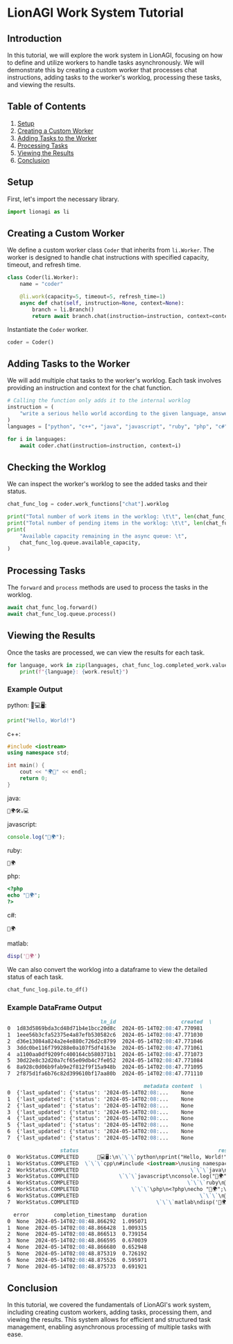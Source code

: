 
# LionAGI Work System Tutorial

## Introduction

In this tutorial, we will explore the work system in LionAGI, focusing on how to define and utilize workers to handle tasks asynchronously. We will demonstrate this by creating a custom worker that processes chat instructions, adding tasks to the worker's worklog, processing these tasks, and viewing the results.

## Table of Contents

1. [Setup](#setup)
2. [Creating a Custom Worker](#creating-a-custom-worker)
3. [Adding Tasks to the Worker](#adding-tasks-to-the-worker)
4. [Processing Tasks](#processing-tasks)
5. [Viewing the Results](#viewing-the-results)
6. [Conclusion](#conclusion)

## Setup

First, let's import the necessary library.

```python
import lionagi as li
```

## Creating a Custom Worker

We define a custom worker class `Coder` that inherits from `li.Worker`. The worker is designed to handle chat instructions with specified capacity, timeout, and refresh time.

```python
class Coder(li.Worker):
    name = "coder"

    @li.work(capacity=5, timeout=5, refresh_time=1)
    async def chat(self, instruction=None, context=None):
        branch = li.Branch()
        return await branch.chat(instruction=instruction, context=context)
```

Instantiate the `Coder` worker.

```python
coder = Coder()
```

## Adding Tasks to the Worker

We will add multiple chat tasks to the worker's worklog. Each task involves providing an instruction and context for the chat function.

```python
# Calling the function only adds it to the internal worklog
instruction = (
    "write a serious hello world according to the given language, answer only in emoji"
)
languages = ["python", "c++", "java", "javascript", "ruby", "php", "c#", "matlab"]

for i in languages:
    await coder.chat(instruction=instruction, context=i)
```

## Checking the Worklog

We can inspect the worker's worklog to see the added tasks and their status.

```python
chat_func_log = coder.work_functions["chat"].worklog

print("Total number of work items in the worklog: \t\t", len(chat_func_log.pile))
print("Total number of pending items in the worklog: \t\t", len(chat_func_log.pending))
print(
    "Available capacity remaining in the async queue: \t",
    chat_func_log.queue.available_capacity,
)
```

## Processing Tasks

The `forward` and `process` methods are used to process the tasks in the worklog.

```python
await chat_func_log.forward()
await chat_func_log.queue.process()
```

## Viewing the Results

Once the tasks are processed, we can view the results for each task.

```python
for language, work in zip(languages, chat_func_log.completed_work.values()):
    print(f"{language}: {work.result}")
```

### Example Output

python: 🐍💻🖥️:
```python
print("Hello, World!")
```

c++: 
```cpp
#include <iostream>
using namespace std;

int main() {
    cout << "🌍👋" << endl;
    return 0;
}
```

java: 
```java
👋🌍🛠️☕💻
```

javascript: 
```javascript
console.log("👋🌍");
```

ruby: 
```ruby
👋🌍
```

php: 
```php
<?php
echo "👋🌍";
?>
```

c#: 
```
👋🌍
```

matlab: 
```matlab
disp('👋🌍')
```

We can also convert the worklog into a dataframe to view the detailed status of each task.

```python
chat_func_log.pile.to_df()
```

### Example DataFrame Output

```markdown
                              ln_id                     created  \
0  1d83d5869bda3cd48d71b4e1bcc20d8c  2024-05-14T02:08:47.770981   
1  1eee56b3cfa52375e4a87efb530582c6  2024-05-14T02:08:47.771030   
2  d36e13084a824a2e4e880c726d2c8799  2024-05-14T02:08:47.771046   
3  3ddc0be116f799288e0a107f5df4163e  2024-05-14T02:08:47.771061   
4  a1100aa0df9209fc400164cb580371b1  2024-05-14T02:08:47.771073   
5  30d22e8c32d20a7cf65e09db4c7fe052  2024-05-14T02:08:47.771084   
6  8a928c0d06b9fab9e2f812f9f15a948b  2024-05-14T02:08:47.771095   
7  2f875d1fa6b76c82d399610bf17aa80b  2024-05-14T02:08:47.771110   

                                            metadata content  \
0  {'last_updated': {'status': '2024-05-14T02:08:...    None   
1  {'last_updated': {'status': '2024-05-14T02:08:...    None   
2  {'last_updated': {'status': '2024-05-14T02:08:...    None   
3  {'last_updated': {'status': '2024-05-14T02:08:...    None   
4  {'last_updated': {'status': '2024-05-14T02:08:...    None   
5  {'last_updated': {'status': '2024-05-14T02:08:...    None   
6  {'last_updated': {'status': '2024-05-14T02:08:...    None   
7  {'last_updated': {'status': '2024-05-14T02:08:...    None   

                 status                                             result  \
0  WorkStatus.COMPLETED      🐍💻🖥️:\n\`\`\`python\nprint("Hello, World!")\n\`\`\`   
1  WorkStatus.COMPLETED  \`\`\`cpp\n#include <iostream>\nusing namespace s...   
2  WorkStatus.COMPLETED                                    \`\`\`java\n👋🌍🛠️☕💻   
3  WorkStatus.COMPLETED             \`\`\`javascript\nconsole.log("👋🌍");\n\`\`\`   
4  WorkStatus.COMPLETED                                   \`\`\`ruby\n👋🌍\n\`\`\`   
5  WorkStatus.COMPLETED                 \`\`\`\php\n<?php\necho "👋🌍";\n?>\n\`\`\`   
6  WorkStatus.COMPLETED                                       \`\`\`\n👋🌍\n\`\`\`   
7  WorkStatus.COMPLETED                         \`\`\`matlab\ndisp('👋🌍')\n\`\`\`   

  error        completion_timestamp  duration  
0  None  2024-05-14T02:08:48.866292  1.095071  
1  None  2024-05-14T02:08:48.866428  1.009315  
2  None  2024-05-14T02:08:48.866513  0.739154  
3  None  2024-05-14T02:08:48.866595  0.670039  
4  None  2024-05-14T02:08:48.866680  0.652948  
5  None  2024-05-14T02:08:48.875319  0.726192  
6  None  2024-05-14T02:08:48.875526  0.595971  
7  None  2024-05-14T02:08:48.875733  0.691921  
```

## Conclusion

In this tutorial, we covered the fundamentals of LionAGI's work system, including creating custom workers, adding tasks, processing them, and viewing the results. This system allows for efficient and structured task management, enabling asynchronous processing of multiple tasks with ease.
